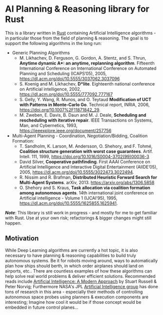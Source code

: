 
# AI Planning & Reasoning library for Rust

This is a library written in [Rust](https://www.rust-lang.org/) containing Artificial Intelligence algorithms - in 
particular those from the field of planning & reasoning. The goal is to support the following algorithms in the long 
run:

  * Generic Planning Algorithms
     * M. Likhachev, D. Ferguson, G. Gordon, A. Stentz, and S. Thrun, **Anytime dynamic A\*: an anytime, replanning 
       algorithm**. Fifteenth International Conference on International Conference on Automated Planning and Scheduling
       (ICAPS’05), 2005, https://dl.acm.org/doi/10.5555/3037062.3037096
     * S. Koenig and M. Likhachev, **D\*lite**. Eighteenth national conference on Artificial intelligence, 2002,
       https://dl.acm.org/doi/10.5555/777092.777167
     * S. Gelly, Y. Wang, R. Munos, and O. Teytaud **Modification of UCT with Patterns in Monte-Carlo Go**. 
       Technical report, INRIA, 2006, https://doi.org/10.1007%2F11871842_29.
     * M. Zweben, E. Davis, B. Daun and M. J. Deale, **Scheduling and rescheduling with iterative repair**. IEEE 
       Transactions on Systems, Man, and Cybernetics, 1993, https://ieeexplore.ieee.org/document/257756
  * Multi-Agent Planning - Coordination, Negotiation/Bidding, Coalition Formation:
     * T. Sandholm, K. Larson, M. Andersson, O. Shehory, and F. Tohmé, **Coalition structure generation with worst case 
       guarantees**. Artif. Intell. 111, 1999, https://doi.org/10.1016/S0004-3702(99)00036-3
     * David Silver,  **Cooperative pathfinding**. First AAAI Conference on Artificial Intelligence and Interactive
       Digital Entertainment (AIIDE’05), 2005, https://dl.acm.org/doi/10.5555/3022473.3022494. 
     * R. Nissim and R. Brafman, **Distributed Heuristic Forward Search for Multi-Agent Systems**. arXiv, 2013. 
       https://arxiv.org/abs/1306.5858
     * O. Shehory and S. Kraus, **Task allocation via coalition formation among autonomous agents**. 14th international
       joint conference on Artificial intelligence - Volume 1 (IJCAI’95), 1995, 
       https://dl.acm.org/doi/10.5555/1625855.1625941.

**_Note_**: This library is still work in progress - and mostly for me to get familiar with Rust. Use at 
your own risk; refactorings & bigger changes might still happen.  

## Motivation

While Deep Learning algorithms are currently a hot topic, it is also necessary to have planning & reasoning capabilities
to build truly autonomous systems. Be it for robots moving around, ways to automatically plan how ships should berth, 
in which order airplanes should land on airports, etc.. There are countless examples of how these algorithms can help 
solve real world problems & deliver efficient solutions. Recommended reads include 
[Artificial Intelligence: A Modern Approach](http://aima.cs.berkeley.edu/) by Stuart Russell & Peter Norvig; Furthermore 
NASA's JPL [Artificial Intelligence group](https://ai.jpl.nasa.gov/) has done tons of research in this area - especially 
their methods of controlling autonomous space probes using planners & execution components are interesting; Imagine how 
cool it would be if those concept would be embedded in future control planes...
